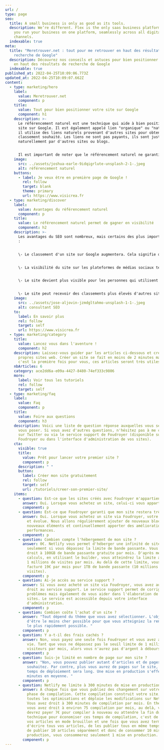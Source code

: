 ```yaml
---
url: /
type: page
seo:
  title: A small business is only as good as its tools.
  description: We’re different. Flex is the only saas business platform that lets
    you run your business on one platform, seamlessly across all digital
    channels.
  indexable: true
meta:
  title: "Meretrouver.net : tout pour me retrouver en haut des résultats de
    recherche de Google"
  description: Découvrez nos conseils et astuces pour bien positionner votre site
    en haut des résultats de recherche de Google
  indexable: true
published_at: 2022-04-25T10:09:06.773Z
updated_at: 2022-04-25T10:09:07.662Z
content:
  - type: marketing/hero
    label:
      value: Meretrouver.net
      component: p
    title:
      value: Tout pour bien positionner votre site sur Google
      component: h1
    description: >-
      Le référencement naturel est une technique qui aide à bien positionner un
      site sur Google. Il est également appelé lien "organique" ou "naturel" car
      il utilise des liens naturels provenant d'autres sites pour obtenir le
      classement souhaité. Les liens ne sont pas payants, ils sont juste donnés
      naturellement par d'autres sites ou blogs.


      Il est important de noter que le référencement naturel ne garantit pas le classement, mais il aide à améliorer les chances de se classer plus haut et plus rapidement que sans lui.
    image:
      src: ../assets/joshua-earle-9idqigrlute-unsplash-2-1-.jpeg
      alt: référencement naturel
    buttons:
      - label: Je veux être en première page de Google !
        rel: follow
        target: blank
        theme: primary
        url: https://www.visicrea.fr
  - type: marketing/discover
    label:
      value: Avantages du référencement naturel
      component: p
    title:
      value: Le référencement naturel permet de gagner en visibilité
      component: h2
    description: >-
      Les avantages du SEO sont nombreux, mais certains des plus importants sont
      :


      \- Le classement d'un site sur Google augmentera. Cela signifie que le site sera plus facile à trouver pour les clients potentiels et qu'il attirera plus de trafic.


      \- La visibilité du site sur les plateformes de médias sociaux telles que Facebook et Twitter augmente car ces sites utilisent le système de classement de Google comme facteur pour déterminer les messages qu'ils montrent aux gens.


      \- Le site devient plus visible pour les personnes qui utilisent des annuaires en ligne, tels que Yelp, afin qu'ils puissent le trouver lorsqu'ils recherchent certains mots-clés.


      \- Le site peut recevoir des classements plus élevés d'autres sites qui suivent les résultats des moteurs de recherche, tels que Yahoo! ou Bing.
    image:
      src: ../assets/jose-aljovin-jzmdgltahmo-unsplash-1-1-.jpeg
      alt: consultant SEO
    to:
      label: En savoir plus
      rel: follow
      target: self
      url: https://www.visicrea.fr
  - type: marketing/category
    title:
      value: Lancez vous dans l'aventure !
      component: h2
    description: Laissez-vous guider par les articles ci-dessous et créer vos
      propres sites web. Créer un site se fait en moins de 2 minutes mais si
      c'est la première fois pour vous, ces articles seront très utiles.
    nbArticles: 6
    category: ace2dd6a-e09a-4427-8480-74ef333c9806
    more:
      label: Voir tous les tutoriels
      rel: follow
      target: self
  - type: marketing/faq
    label:
      value: Faq
      component: p
    title:
      value: Foire aux questions
      component: h3
    description: Voici une liste de question réponse auxquelles vous seriez amener à
      vous poser. Si vous avez d'autres questions, n'hésitez pas à me contacter
      sur Twitter ou via le service support de Foudroyer (disponible sur
      Foudroyer ou dans l'interface d'administration de vos sites).
    cta:
      visible: true
      title:
        value: Prêt pour lancer votre premier site ?
        component: p
      description: " "
      button:
        label: Créer mon site gratuitement
        rel: follow
        target: self
        url: /tutoriels/creer-son-premier-site/
    items:
      - question: Est-ce que les sites créés avec Foudroyer m'appartiennent à 100% ?
        answer: Oui. Lorsque vous achetez un site, celui-ci vous appartient à vie !
        component: p
      - question: Est-ce que Foudroyer garanti que mon site restera très optimisé ?
        answer: Oui. Lorsque vous achetez un site via Foudroyer, votre site reste vivant
          et évolue. Nous allons régulièrement ajouter de nouveaux blocs, de
          nouveaux éléments et continuellement apporter des améliorations de
          performances.
        component: p
      - question: Combien compte l'hébergement de mon site ?
        answer: 0€. Netlify vous permet d'héberger une infinité de site et vous facture
          seulement si vous dépassez la limite de bande passante. Vous avez
          droit à 100GB de bande passante gratuite par mois. D'après mes
          calculs, en utilisant le builder, vous atteindrez la limite au bout de
          1 millions de visites par mois. Au delà de cette limite, vous serez
          facturé 19€ par mois pour 1TB de bande passante (10 millions de
          visites).
        component: p
      - question: Ai-je accès au service support ?
        answer: Si vous avez acheté un site via Foudroyer, vous avez automatiquement
          droit au service support. Le service support permet de corriger des
          problèmes mais également de vous aider dans l'élaboration de vos
          sites. Le service est accessible depuis votre interface
          d'administration.
        component: p
      - question: Combien coûte l'achat d'un site ?
        answer: "Tout dépend du thème que vous avez sélectionner. L'objectif reste
          d'être le moins cher possible pour que vous atteigniez la rentabilité
          le plus rapidement possible. "
        component: p
      - question: Y a-t-il des frais cachés ?
        answer: Non, vous payez une seule fois Foudroyer et vous avez accès au service à
          vie. Tant que vous ne dépassez pas le seuil limite de 1 million de
          visiteurs par mois, alors vous n'aurez pas d'argent à débourser.
        component: p
      - question: Suis-je limité en nombre de page sur mon site ?
        answer: "Non, vous pouvez publier autant d'articles et de pages que vous
          souhaitez. Par contre, plus vous aurez de pages sur le site, plus le
          temps de déploiement sera long. Une mise en production s'effectue en 3
          minutes en moyenne. "
        component: p
      - question: Netlify me limite à 300 minutes de mise en production par mois ?
        answer: À chaque fois que vous publiez des changement sur votre site, il y a une
          phase de compilation. Cette compilation construit votre site, fait
          toutes les optimisations et déploie les modifications sur Netlify.
          Vous avez droit à 300 minutes de compilation par mois. En théorie,
          vous avez droit à environ 75 compilation par mois, au delà, vous
          devrez payer 7€ pour compiler à nouveau ou attendre la fin du mois. La
          technique pour économiser ces temps de compilation, c'est de mettre
          vos articles en mode brouillon et une fois que vous avez terminé
          d'écrire tous vos articles, de les publier tous en même temps. Au lieu
          de publier 10 articles séparément et donc de consommer 10 mises en
          production, vous consommerez seulement 1 mise en production.
        component: p
---
```

